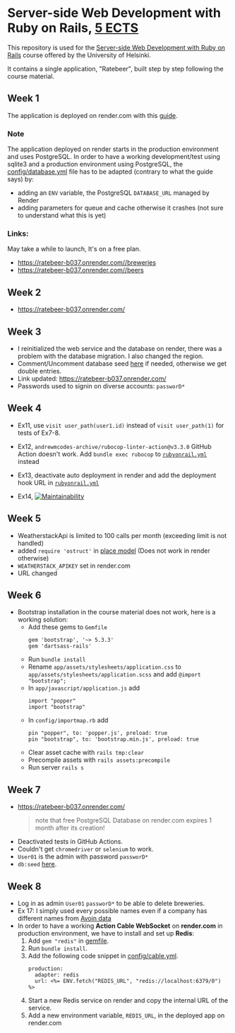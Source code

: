 # Server-side Web Development with Ruby on Rails, [5 ECTS](https://studies.helsinki.fi/courses/course-implementation/otm-7c59477c-a0f6-47ce-9de0-1bc6669a2523/TKT21003)

This repository is used for the [Server-side Web Development with Ruby on Rails](https://github.com/mluukkai/WebPalvelinohjelmointi2023/tree/main?tab=readme-ov-file) course offered by the University of Helsinki.

It contains a single application, "Ratebeer", built step by step following the course material.

## Week 1
The application is deployed on render.com with this [guide](https://render.com/docs/deploy-rails#use-renderyaml-to-deploy).

### Note
The application deployed on render starts in the production environment and uses PostgreSQL. In order to have a working development/test using sqlite3 and a production environment using PostgreSQL, the [config/database.yml](/config/database.yml) file has to be adapted (contrary to what the guide says) by:
  - adding an `ENV` variable, the PostgreSQL `DATABASE_URL` managed by Render
  - adding parameters for queue and cache otherwise it crashes (not sure to understand what this is yet)

### Links:
May take a while to launch, It's on a free plan.
- https://ratebeer-b037.onrender.com//breweries
- https://ratebeer-b037.onrender.com//beers

## Week 2
- https://ratebeer-b037.onrender.com/

## Week 3
- I reinitialized the web service and the database on render, there was a problem with the database migration. I also changed the region.
- Comment/Uncomment database seed [here](/bin/render-build.sh) if needed, otherwise we get double entries.
- Link updated: https://ratebeer-b037.onrender.com/
- Passwords used to signin on diverse accounts: `passworD*`

## Week 4
- Ex11, use `visit user_path(user1.id)` instead of `visit user_path(1)` for tests of Ex7-8.
- Ex12, `andrewmcodes-archive/rubocop-linter-action@v3.3.0` GitHub Action doesn't work. Add `bundle exec rubocop` to [`rubyonrail.yml`](/.github/workflows/rubyonrails.yml) instead
- Ex13, deactivate auto deployment in render and add the deployment hook URL in [`rubyonrail.yml`](/.github/workflows/rubyonrails.yml)

- Ex14, [![Maintainability](https://api.codeclimate.com/v1/badges/b599a0be33fab8a8acc3/maintainability)](https://codeclimate.com/github/sushashi/webdev-rubyonrails/maintainability)

## Week 5

- WeatherstackApi is limited to 100 calls per month (exceeding limit is not handled)
- added `require 'ostruct'` in [place model](/app/models/place.rb) (Does not work in render otherwise)
- `WEATHERSTACK_APIKEY` set in render.com
- URL changed

## Week 6

- Bootstrap installation in the course material does not work, here is a working solution:
  - Add these gems to `Gemfile`
    ```
    gem 'bootstrap', '~> 5.3.3'
    gem 'dartsass-rails'
    ```
  - Run `bundle install`
  - Rename `app/assets/stylesheets/application.css` to `app/assets/stylesheets/application.scss` and add `@import "bootstrap";`
  - In `app/javascript/application.js` add
    ```
    import "popper"
    import "bootstrap"
    ```
  - In `config/importmap.rb` add
    ```
    pin "popper", to: 'popper.js', preload: true
    pin "bootstrap", to: 'bootstrap.min.js', preload: true
    ```
  - Clear asset cache with `rails tmp:clear`
  - Precompile assets with `rails assets:precompile`
  - Run server `rails s`

## Week 7
- https://ratebeer-b037.onrender.com/
  > note that free PostgreSQL Database on render.com expires 1 month after its creation!
- Deactivated tests in GitHub Actions.
- Couldn't get `chromedriver` or `selenium` to work.
- `User01` is the admin with password `passworD*`
- `db:seed` [here](/bin/render-build.sh).

## Week 8
- Log in as admin `User01` `passworD*` to be able to delete breweries.
- Ex 17: I simply used every possible names even if a company has different names from [Avoin data](https://avoindata.prh.fi/)
- In order to have a working **Action Cable WebSocket** on **render.com** in production environment, we have to install and set up **Redis**:
  1. Add `gem "redis"` in [gemfile](/Gemfile).
  2. Run `bundle install`.
  3. Add the following code snippet in [config/cable.yml](/config/cable.yml).
      ```
      production:
        adapter: redis
        url: <%= ENV.fetch("REDIS_URL", "redis://localhost:6379/0") %>
      ```
  4. Start a new Redis service on render and copy the internal URL of the service.
  5. Add a new environment variable, `REDIS_URL`, in the deployed app on render.com